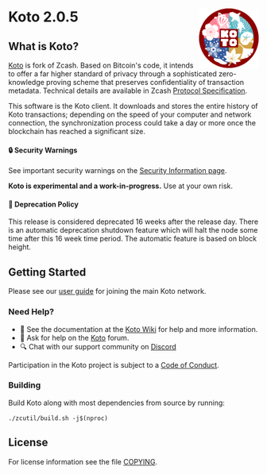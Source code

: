 Koto 2.0.5
<img align="right" width="120" height="120" src="doc/imgs/logo.png">
===========

What is Koto?
--------------

[Koto](https://ko-to.org/) is fork of Zcash.
Based on Bitcoin's code, it intends to offer a far higher standard of privacy
through a sophisticated zero-knowledge proving scheme that preserves
confidentiality of transaction metadata. Technical details are available
in Zcash [Protocol Specification](https://github.com/zcash/zips/raw/master/protocol/protocol.pdf).

This software is the Koto client. It downloads and stores the entire history
of Koto transactions; depending on the speed of your computer and network
connection, the synchronization process could take a day or more once the
blockchain has reached a significant size.

<!--
<p align="center">
  <img src="doc/imgs/zcashd_screen.gif" height="500">
</p>
-->

#### :lock: Security Warnings

See important security warnings on the
[Security Information page](https://z.cash/support/security/).

**Koto is experimental and a work-in-progress.** Use at your own risk.

####  :ledger: Deprecation Policy

This release is considered deprecated 16 weeks after the release day. There
is an automatic deprecation shutdown feature which will halt the node some
time after this 16 week time period. The automatic feature is based on block
height.

## Getting Started

Please see our [user guide](https://github.com/KotoDevelopers/docs/wiki) for joining the main Koto network.

### Need Help?

* :blue_book: See the documentation at the [Koto Wiki](https://github.com/KotoDevelopers/docs/wiki)
  for help and more information.
* :incoming_envelope: Ask for help on the [Koto](https://discourse.ko-to.org/) forum.
* :mag: Chat with our support community on [Discord](https://discord.gg/HmsTDww)

Participation in the Koto project is subject to a
[Code of Conduct](code_of_conduct.md).

### Building

Build Koto along with most dependencies from source by running:

```
./zcutil/build.sh -j$(nproc)
```

License
-------

For license information see the file [COPYING](COPYING).
